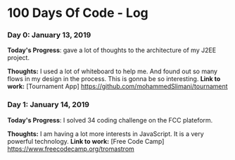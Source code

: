 # 100 Days Of Code - Log

### Day 0: January 13, 2019
**Today's Progress**: gave a lot of thoughts to the architecture of my J2EE project.

**Thoughts:** I used a lot of whiteboard to help me. And found out so many flows in my design in the process. This is gonna be so interesting.
**Link to work:** [Tournament App] https://github.com/mohammedSlimani/tournament

### Day 1: January 14, 2019
**Today's Progress**: I solved 34 coding challenge on the FCC plateform.

**Thoughts:** I am having a lot more interests in JavaScript. It is a very powerful technology. 
**Link to work:** [Free Code Camp] https://www.freecodecamp.org/tromastrom
